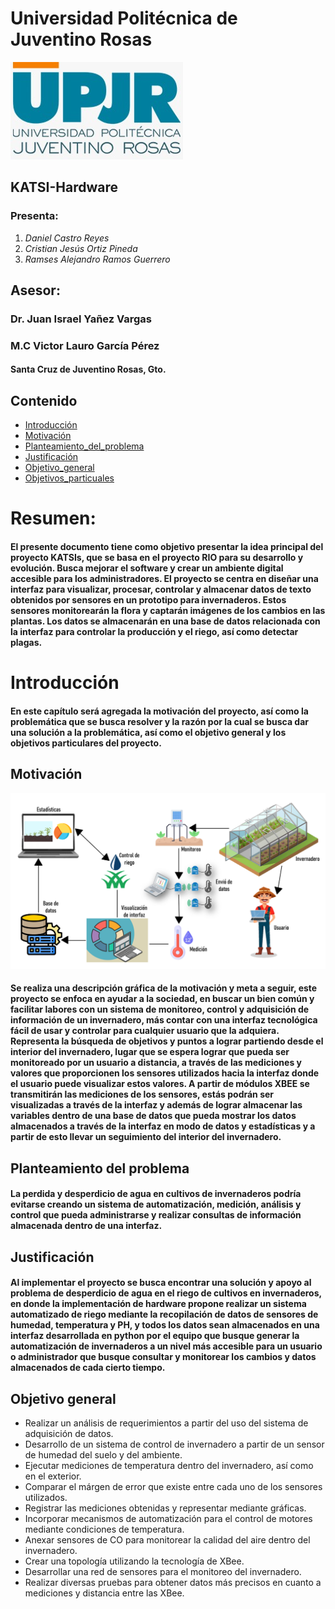 # Universidad Politécnica de Juventino Rosas
![screen](https://github.com/RawTech1/integrador_enero_abril/blob/main/WhatsApp%20Image%202023-08-01%20at%201.56.03%20PM%20(2).jpeg)
## KATSI-Hardware
### Presenta:
1. *Daniel Castro Reyes*
2. *Cristian Jesús Ortiz Pineda*
3. *Ramses Alejandro Ramos Guerrero*
## Asesor:
### Dr. Juan Israel Yañez Vargas
### M.C Victor Lauro García Pérez
#### Santa Cruz de Juventino Rosas, Gto.
## **Contenido**
 *   [Introducción](#Introducción)
 *   [Motivación](#Motivación)
 *   [Planteamiento_del_problema](#Planteamiento_del_problema)
 *   [Justificación](#Justificación)
 *   [Objetivo_general](#Objetivo_general)
 *   [Objetivos_particuales](#Objetivos_particuales)
# Resumen:
#### El presente documento tiene como objetivo presentar la idea principal del proyecto KATSIs, que se basa en el proyecto RIO para su desarrollo y evolución. Busca mejorar el software y crear un ambiente digital accesible para los administradores. El proyecto se centra en diseñar una interfaz para visualizar, procesar, controlar y almacenar datos de texto obtenidos por sensores en un prototipo para invernaderos. Estos sensores monitorearán la flora y captarán imágenes de los cambios en las plantas. Los datos se almacenarán en una base de datos relacionada con la interfaz para controlar la producción y el riego, así como detectar plagas.
# Introducción
#### En este capítulo será agregada la motivación del proyecto, así como la problemática que se busca resolver y la razón por la cual se busca dar una solución a la problemática, así como el objetivo general y los objetivos particulares del proyecto.
## **Motivación**
![screen](https://github.com/RawTech1/integrador_enero_abril/blob/main/Diagrama%20Motivacion.png)
#### Se realiza una descripción gráfica de la motivación y meta a seguir, este proyecto se enfoca en ayudar a la sociedad, en buscar un bien común y facilitar labores con un sistema de monitoreo, control y adquisición de información de un invernadero, más contar con una interfaz tecnológica fácil de usar y controlar para cualquier usuario que la adquiera. Representa la búsqueda de objetivos y puntos a lograr partiendo desde el interior del invernadero, lugar que se espera lograr que pueda ser monitoreado por un usuario a distancia, a través de las mediciones y valores que proporcionen los sensores utilizados hacia la interfaz donde el usuario puede visualizar estos valores. A partir de módulos XBEE se transmitirán las mediciones de los sensores, estás podrán ser visualizadas a través de la interfaz y además de lograr almacenar las variables dentro de una base de datos que pueda mostrar los datos almacenados a través de la interfaz en modo de datos y estadísticas y a partir de esto llevar un seguimiento del interior del invernadero.
## Planteamiento del problema 
#### La perdida y desperdicio de agua en cultivos de invernaderos podría evitarse creando un sistema de automatización, medición, análisis y control que pueda administrarse y  realizar consultas de información almacenada dentro de una interfaz.
## Justificación
#### Al implementar el proyecto se busca encontrar una solución y apoyo al problema de desperdicio de agua en el riego de cultivos en invernaderos, en donde la implementación de hardware propone realizar un sistema automatizado de riego mediante la recopilación de datos de sensores de humedad, temperatura y PH, y todos los datos sean almacenados en una interfaz desarrollada en python por el equipo que busque generar la automatización de invernaderos a un nivel más accesible para un usuario o administrador que busque consultar y monitorear los cambios y datos almacenados de cada cierto tiempo.
## Objetivo general 
* Realizar un análisis de requerimientos a partir del uso del sistema de adquisición de datos.
* Desarrollo de un sistema de control de invernadero a partir de un sensor de humedad del suelo y del ambiente.
* Ejecutar mediciones de temperatura dentro del invernadero, así como en el exterior.
* Comparar el márgen de error que existe entre cada uno de los sensores utilizados.
* Registrar las mediciones obtenidas y representar mediante gráficas.
* Incorporar mecanismos de automatización para el control de motores mediante condiciones de temperatura.
* Anexar sensores de CO para monitorear la calidad del aire dentro del invernadero.
* Crear una topología utilizando la tecnología de XBee.
* Desarrollar una red de sensores para el monitoreo del invernadero.
* Realizar diversas pruebas para obtener datos más precisos en cuanto a mediciones y distancia entre las XBee.


